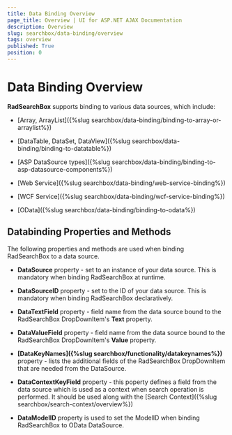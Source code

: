 ```yaml
---
title: Data Binding Overview
page_title: Overview | UI for ASP.NET AJAX Documentation
description: Overview
slug: searchbox/data-binding/overview
tags: overview
published: True
position: 0
---
```


# Data Binding Overview



__RadSearchBox__ supports binding to various data sources, which include:

* [Array, ArrayList]({%slug searchbox/data-binding/binding-to-array-or-arraylist%})

* [DataTable, DataSet, DataView]({%slug searchbox/data-binding/binding-to-datatable%})

* [ASP DataSource types]({%slug searchbox/data-binding/binding-to-asp-datasource-components%})

* [Web Service]({%slug searchbox/data-binding/web-service-binding%})

* [WCF Service]({%slug searchbox/data-binding/wcf-service-binding%})

* [OData]({%slug searchbox/data-binding/binding-to-odata%})

## Databinding Properties and Methods

The following properties and methods are used when binding RadSearchBox to a data source.

* __DataSource__ property - set to an instance of your data source. This is mandatory when binding RadSearchBox at runtime.

* __DataSourceID__ property - set to the ID of your data source. This is mandatory when binding RadSearchBox declaratively.

* __DataTextField__ property - field name from the data source bound to the RadSearchBox DropDownItem's __Text__ property.

* __DataValueField__ property - field name from the data source bound to the RadSearchBox DropDownItem's __Value__ property.

* __[DataKeyNames]({%slug searchbox/functionality/datakeynames%})__ property - lists the additional fields of the RadSearchBox DropDownItem that are needed from the DataSource.

* __DataContextKeyField__ property - this poperty defines a field from the data source which is used as a context when search operation is performed. It should be used along with the [Search Context]({%slug searchbox/search-context/overview%})

* __DataModelID__ property is used to set the ModelID when binding RadSearchBox to OData DataSource.
